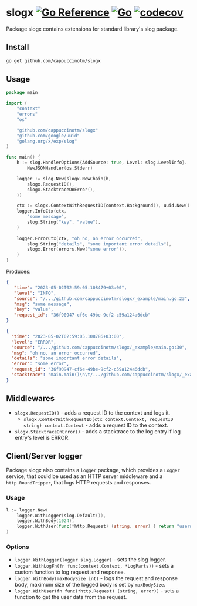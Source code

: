 # slogx [![Go Reference](https://pkg.go.dev/badge/github.com/cappuccinotm/slogx.svg)](https://pkg.go.dev/github.com/cappuccinotm/slogx) [![Go](https://github.com/cappuccinotm/slogx/actions/workflows/go.yaml/badge.svg)](https://github.com/cappuccinotm/slogx/actions/workflows/go.yaml) [![codecov](https://codecov.io/gh/cappuccinotm/slogx/branch/master/graph/badge.svg?token=ueQqCRqxxS)](https://codecov.io/gh/cappuccinotm/slogx)
Package slogx contains extensions for standard library's slog package.

## Install
```bash
go get github.com/cappuccinotm/slogx
```

## Usage

```go
package main

import (
	"context"
	"errors"
	"os"

	"github.com/cappuccinotm/slogx"
	"github.com/google/uuid"
	"golang.org/x/exp/slog"
)

func main() {
	h := slog.HandlerOptions{AddSource: true, Level: slog.LevelInfo}.
		NewJSONHandler(os.Stderr)

	logger := slog.New(slogx.NewChain(h,
		slogx.RequestID(),
		slogx.StacktraceOnError(),
	))

	ctx := slogx.ContextWithRequestID(context.Background(), uuid.New().String())
	logger.InfoCtx(ctx,
		"some message",
		slog.String("key", "value"),
	)
	
	logger.ErrorCtx(ctx, "oh no, an error occurred",
		slog.String("details", "some important error details"),
		slogx.Error(errors.New("some error")),
	)
}
```

Produces:
```json
{
   "time": "2023-05-02T02:59:05.108479+03:00",
   "level": "INFO",
   "source": "/.../github.com/cappuccinotm/slogx/_example/main.go:23",
   "msg": "some message",
   "key": "value",
   "request_id": "36f90947-cf6e-49be-9cf2-c59a124a6dcb"
}
```
``` json
{
  "time": "2023-05-02T02:59:05.108786+03:00",
  "level": "ERROR",
  "source": "/.../github.com/cappuccinotm/slogx/_example/main.go:30",
  "msg": "oh no, an error occurred",
  "details": "some important error details",
  "error": "some error",
  "request_id": "36f90947-cf6e-49be-9cf2-c59a124a6dcb",
  "stacktrace": "main.main()\n\t/.../github.com/cappuccinotm/slogx/_example/main.go:30 +0x3e4\n"
}
```

## Middlewares
- `slogx.RequestID()` - adds a request ID to the context and logs it.
  - `slogx.ContextWithRequestID(ctx context.Context, requestID string) context.Context` - adds a request ID to the context.
- `slogx.StacktraceOnError()` - adds a stacktrace to the log entry if log entry's level is ERROR.

## Client/Server logger
Package slogx also contains a `logger` package, which provides a `Logger` service, that could be used
as an HTTP server middleware and a `http.RoundTripper`, that logs HTTP requests and responses.

### Usage
```go
l := logger.New(
    logger.WithLogger(slog.Default()),
    logger.WithBody(1024),
    logger.WithUser(func(*http.Request) (string, error) { return "username", nil }),
)
```

### Options
- `logger.WithLogger(logger slog.Logger)` - sets the slog logger.
- `logger.WithLogFn(fn func(context.Context, *LogParts))` - sets a custom function to log request and response.
- `logger.WithBody(maxBodySize int)` - logs the request and response body, maximum size of the logged body is set by `maxBodySize`.
- `logger.WithUser(fn func(*http.Request) (string, error))` - sets a function to get the user data from the request.

